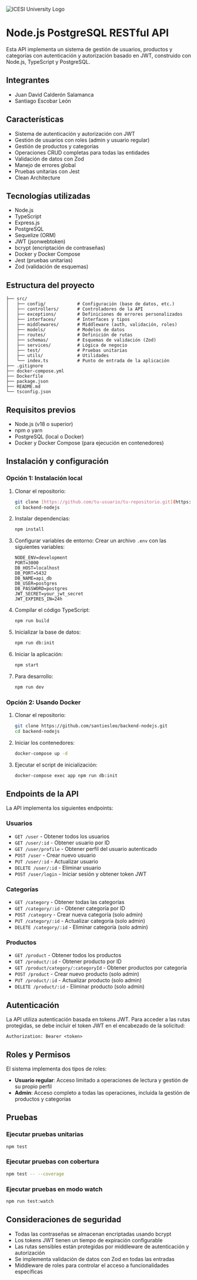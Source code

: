 ![ICESI University Logo](https://res.cloudinary.com/dxhi8xsyb/image/upload/v1731991202/ICESI_logo_prin_descriptor_RGB_POSITIVO_0924_bszq4w.png)

# Node.js PostgreSQL RESTful API

Esta API implementa un sistema de gestión de usuarios, productos y categorías con autenticación y autorización basado en JWT, construido con Node.js, TypeScript y PostgreSQL.

## Integrantes

- Juan David Calderón Salamanca 
- Santiago Escobar León

## Características

- Sistema de autenticación y autorización con JWT
- Gestión de usuarios con roles (admin y usuario regular)
- Gestión de productos y categorías
- Operaciones CRUD completas para todas las entidades
- Validación de datos con Zod
- Manejo de errores global
- Pruebas unitarias con Jest
- Clean Architecture

## Tecnologías utilizadas

- Node.js
- TypeScript
- Express.js
- PostgreSQL
- Sequelize (ORM)
- JWT (jsonwebtoken)
- bcrypt (encriptación de contraseñas)
- Docker y Docker Compose
- Jest (pruebas unitarias)
- Zod (validación de esquemas)

## Estructura del proyecto

```
├── src/
│   ├── config/            # Configuración (base de datos, etc.)
│   ├── controllers/       # Controladores de la API
│   ├── exceptions/        # Definiciones de errores personalizados
│   ├── interfaces/        # Interfaces y tipos
│   ├── middlewares/       # Middleware (auth, validación, roles)
│   ├── models/            # Modelos de datos
│   ├── routes/            # Definición de rutas
│   ├── schemas/           # Esquemas de validación (Zod)
│   ├── services/          # Lógica de negocio
│   ├── test/              # Pruebas unitarias
│   ├── utils/             # Utilidades
│   └── index.ts           # Punto de entrada de la aplicación
├── .gitignore
├── docker-compose.yml
├── Dockerfile
├── package.json
├── README.md
└── tsconfig.json
```

## Requisitos previos

- Node.js (v18 o superior)
- npm o yarn
- PostgreSQL (local o Docker)
- Docker y Docker Compose (para ejecución en contenedores)

## Instalación y configuración

### Opción 1: Instalación local

1. Clonar el repositorio:
   ```bash
   git clone [https://github.com/tu-usuario/tu-repositorio.git](https://github.com/santiesleo/backend-nodejs.git)
   cd backend-nodejs
   ```

2. Instalar dependencias:
   ```bash
   npm install
   ```

3. Configurar variables de entorno:
   Crear un archivo `.env` con las siguientes variables:
   ```
   NODE_ENV=development
   PORT=3000
   DB_HOST=localhost
   DB_PORT=5432
   DB_NAME=api_db
   DB_USER=postgres
   DB_PASSWORD=postgres
   JWT_SECRET=your_jwt_secret
   JWT_EXPIRES_IN=24h
   ```

4. Compilar el código TypeScript:
   ```bash
   npm run build
   ```

5. Inicializar la base de datos:
   ```bash
   npm run db:init
   ```

6. Iniciar la aplicación:
   ```bash
   npm start
   ```

7. Para desarrollo:
   ```bash
   npm run dev
   ```

### Opción 2: Usando Docker

1. Clonar el repositorio:
   ```bash
   git clone https://github.com/santiesleo/backend-nodejs.git
   cd backend-nodejs
   ```

2. Iniciar los contenedores:
   ```bash
   docker-compose up -d
   ```

3. Ejecutar el script de inicialización:
   ```bash
   docker-compose exec app npm run db:init
   ```

## Endpoints de la API

La API implementa los siguientes endpoints:

### Usuarios

- `GET /user` - Obtener todos los usuarios
- `GET /user/:id` - Obtener usuario por ID
- `GET /user/profile` - Obtener perfil del usuario autenticado
- `POST /user` - Crear nuevo usuario
- `PUT /user/:id` - Actualizar usuario
- `DELETE /user/:id` - Eliminar usuario
- `POST /user/login` - Iniciar sesión y obtener token JWT

### Categorías

- `GET /category` - Obtener todas las categorías
- `GET /category/:id` - Obtener categoría por ID
- `POST /category` - Crear nueva categoría (solo admin)
- `PUT /category/:id` - Actualizar categoría (solo admin)
- `DELETE /category/:id` - Eliminar categoría (solo admin)

### Productos

- `GET /product` - Obtener todos los productos
- `GET /product/:id` - Obtener producto por ID
- `GET /product/category/:categoryId` - Obtener productos por categoría
- `POST /product` - Crear nuevo producto (solo admin)
- `PUT /product/:id` - Actualizar producto (solo admin)
- `DELETE /product/:id` - Eliminar producto (solo admin)

## Autenticación

La API utiliza autenticación basada en tokens JWT. Para acceder a las rutas protegidas, se debe incluir el token JWT en el encabezado de la solicitud:

```
Authorization: Bearer <token>
```

## Roles y Permisos

El sistema implementa dos tipos de roles:
- **Usuario regular**: Acceso limitado a operaciones de lectura y gestión de su propio perfil
- **Admin**: Acceso completo a todas las operaciones, incluida la gestión de productos y categorías

## Pruebas

### Ejecutar pruebas unitarias

```bash
npm test
```

### Ejecutar pruebas con cobertura

```bash
npm test -- --coverage
```

### Ejecutar pruebas en modo watch

```bash
npm run test:watch
```

## Consideraciones de seguridad

- Todas las contraseñas se almacenan encriptadas usando bcrypt
- Los tokens JWT tienen un tiempo de expiración configurable
- Las rutas sensibles están protegidas por middleware de autenticación y autorización
- Se implementa validación de datos con Zod en todas las entradas
- Middleware de roles para controlar el acceso a funcionalidades específicas
